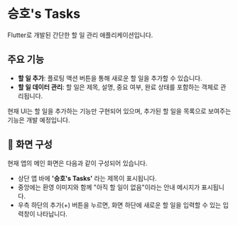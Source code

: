 # 승호's Tasks

Flutter로 개발된 간단한 할 일 관리 애플리케이션입니다.

## 주요 기능

- **할 일 추가**: 플로팅 액션 버튼을 통해 새로운 할 일을 추가할 수 있습니다.
- **할 일 데이터 관리**: 할 일은 제목, 설명, 중요 여부, 완료 상태를 포함하는 객체로 관리됩니다.

현재 UI는 할 일을 추가하는 기능만 구현되어 있으며, 추가된 할 일을 목록으로 보여주는 기능은 개발 예정입니다.

## 📱 화면 구성

현재 앱의 메인 화면은 다음과 같이 구성되어 있습니다.

- 상단 앱 바에 **'승호's Tasks'** 라는 제목이 표시됩니다.
- 중앙에는 환영 이미지와 함께 "아직 할 일이 없음"이라는 안내 메시지가 표시됩니다.
- 우측 하단의 추가(+) 버튼을 누르면, 화면 하단에 새로운 할 일을 입력할 수 있는 입력창이 나타납니다.

